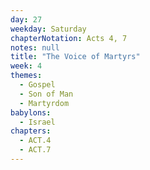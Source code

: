 ```yaml
---
day: 27
weekday: Saturday
chapterNotation: Acts 4, 7
notes: null
title: "The Voice of Martyrs"
week: 4
themes:
  - Gospel
  - Son of Man
  - Martyrdom
babylons:
  - Israel
chapters:
  - ACT.4
  - ACT.7
---
```


